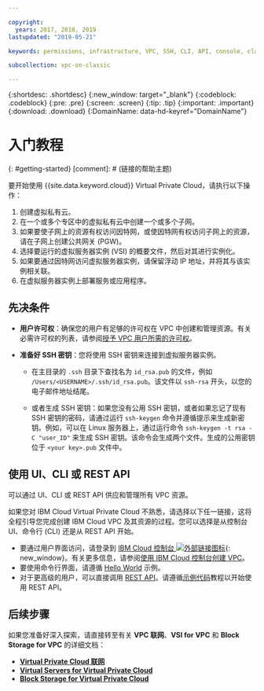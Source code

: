 ```yaml
---

copyright:
  years: 2017, 2018, 2019
lastupdated: "2019-05-21"

keywords: permissions, infrastructure, VPC, SSH, CLI, API, console, classic

subcollection: vpc-on-classic

---
```


{:shortdesc: .shortdesc}
{:new_window: target="_blank"}
{:codeblock: .codeblock}
{:pre: .pre}
{:screen: .screen}
{:tip: .tip}
{:important: .important}
{:download: .download}
{:DomainName: data-hd-keyref="DomainName"}

# 入门教程
{: #getting-started}
[comment]: # (链接的帮助主题)


要开始使用 {{site.data.keyword.cloud}} Virtual Private Cloud，请执行以下操作：

1. 创建虚拟私有云。
2. 在一个或多个专区中的虚拟私有云中创建一个或多个子网。
3. 如果要使子网上的资源有权访问因特网，或使因特网有权访问子网上的资源，请在子网上创建公共网关 (PGW)。
4. 选择要运行的虚拟服务器实例 (VSI) 的概要文件，然后对其进行实例化。
5. 如果要通过因特网访问虚拟服务器实例，请保留浮动 IP 地址，并将其与该实例相关联。
5. 在虚拟服务器实例上部署服务或应用程序。

## 先决条件

 * **用户许可权**：确保您的用户有足够的许可权在 VPC 中创建和管理资源。有关必需许可权的列表，请参阅[授予 VPC 用户所需的许可权](/docs/vpc-on-classic?topic=vpc-on-classic-managing-user-permissions-for-vpc-resources)。

 * **准备好 SSH 密钥**：您将使用 SSH 密钥来连接到虚拟服务器实例。

   * 在主目录的 `.ssh` 目录下查找名为 `id_rsa.pub` 的文件，例如 `/Users/<USERNAME>/.ssh/id_rsa.pub`。该文件以 `ssh-rsa` 开头，以您的电子邮件地址结尾。

   * 或者生成 SSH 密钥：如果您没有公用 SSH 密钥，或者如果忘记了现有 SSH 密钥的密码，请通过运行 `ssh-keygen` 命令并遵循提示来生成新密钥。例如，可以在 Linux 服务器上，通过运行命令 `ssh-keygen -t rsa -C "user_ID"` 来生成 SSH 密钥。该命令会生成两个文件。生成的公用密钥位于 `<your key>.pub` 文件中。

## 使用 UI、CLI 或 REST API

可以通过 UI、CLI 或 REST API 供应和管理所有 VPC 资源。

如果您对 IBM Cloud Virtual Private Cloud 不熟悉，请选择以下任一链接，这将全程引导您完成创建 IBM Cloud VPC 及其资源的过程。您可以选择是从控制台 UI、命令行 (CLI) 还是从 REST API 开始。

* 要通过用户界面访问，请登录到 [IBM Cloud 控制台 ![外部链接图标](../../icons/launch-glyph.svg "外部链接图标")]( https://{DomainName}/vpc){: new_window}。有关更多信息，请参阅[使用 IBM Cloud 控制台创建 VPC](/docs/vpc-on-classic?topic=vpc-on-classic-creating-a-vpc-using-the-ibm-cloud-console)。
* 要使用命令行界面，请遵循 [Hello World](/docs/vpc-on-classic?topic=vpc-on-classic-creating-a-vpc-using-the-ibm-cloud-cli) 示例。
* 对于更高级的用户，可以直接调用 [REST API](https://{DomainName}/apidocs/vpc-on-classic)。请遵循[示例代码](/docs/vpc-on-classic?topic=vpc-on-classic-creating-a-vpc-using-the-rest-apis)教程以开始使用 REST API。

## 后续步骤
如果您准备好深入探索，请直接转至有关 **VPC 联网**、**VSI for VPC** 和 **Block Storage for VPC** 的详细文档：

* [**Virtual Private Cloud 联网**](/docs/vpc-on-classic-network?topic=vpc-on-classic-network-getting-started)
* [**Virtual Servers for Virtual Private Cloud**](/docs/vpc-on-classic-vsi?topic=vpc-on-classic-vsi-getting-started)
* [**Block Storage for Virtual Private Cloud**](/docs/vpc-on-classic-block-storage?topic=vpc-on-classic-block-storage-block-storage-getting-started)

